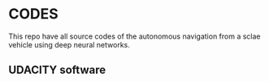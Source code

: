 # CODES

This repo have all source codes of the autonomous navigation from a sclae vehicle using deep neural networks.

## UDACITY software
